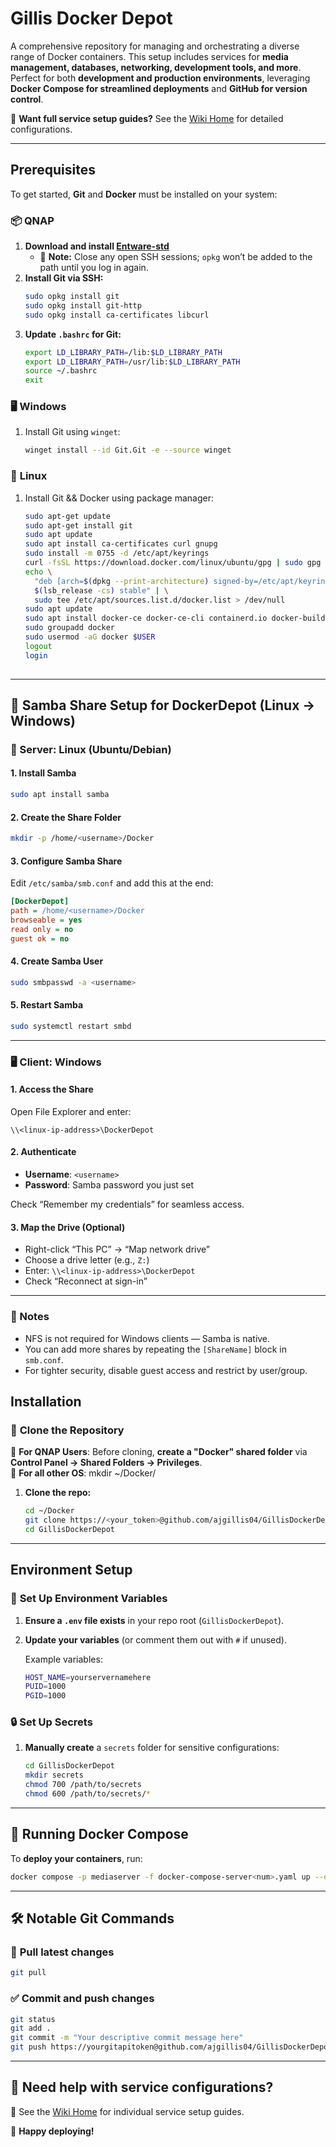 # Gillis Docker Depot  

A comprehensive repository for managing and orchestrating a diverse range of Docker containers. This setup includes services for **media management, databases, networking, development tools, and more**. Perfect for both **development and production environments**, leveraging **Docker Compose for streamlined deployments** and **GitHub for version control**.  

📖 **Want full service setup guides?** See the [Wiki Home](https://github.com/ajgillis04/GillisDockerDepot/wiki) for detailed configurations.  

---

## Prerequisites  

To get started, **Git** and **Docker** must be installed on your system:  

### 📦 **QNAP**  
1. **Download and install [Entware-std](https://www.myqnap.org/product/entware-std/)**
   - 🚨 **Note:** Close any open SSH sessions; `opkg` won’t be added to the path until you log in again.  
2. **Install Git via SSH:**  
   ```bash
   sudo opkg install git  
   sudo opkg install git-http  
   sudo opkg install ca-certificates libcurl  
   ```  
3. **Update `.bashrc` for Git:**  
   ```bash
   export LD_LIBRARY_PATH=/lib:$LD_LIBRARY_PATH  
   export LD_LIBRARY_PATH=/usr/lib:$LD_LIBRARY_PATH  
   source ~/.bashrc  
   exit  
   ```  

### 🖥️ **Windows**  
1. Install Git using `winget`:  
   ```bash
   winget install --id Git.Git -e --source winget  
   ```  

### 🐧 **Linux**  
1. Install Git && Docker using package manager:  
   ```bash
   sudo apt-get update  
   sudo apt-get install git
   sudo apt update
   sudo apt install ca-certificates curl gnupg
   sudo install -m 0755 -d /etc/apt/keyrings
   curl -fsSL https://download.docker.com/linux/ubuntu/gpg | sudo gpg --dearmor -o /etc/apt/keyrings/docker.gpg
   echo \
     "deb [arch=$(dpkg --print-architecture) signed-by=/etc/apt/keyrings/docker.gpg] https://download.docker.com/linux/ubuntu \
     $(lsb_release -cs) stable" | \
     sudo tee /etc/apt/sources.list.d/docker.list > /dev/null
   sudo apt update
   sudo apt install docker-ce docker-ce-cli containerd.io docker-buildx-plugin docker-compose-plugin
   sudo groupadd docker
   sudo usermod -aG docker $USER
   logout
   login
  
   ```  

---

## 🧾 Samba Share Setup for DockerDepot (Linux → Windows)

### 📍 Server: Linux (Ubuntu/Debian)

#### 1. **Install Samba**
```bash
sudo apt install samba
```

#### 2. **Create the Share Folder**
```bash
mkdir -p /home/<username>/Docker
```

#### 3. **Configure Samba Share**
Edit `/etc/samba/smb.conf` and add this at the end:
```ini
[DockerDepot]
path = /home/<username>/Docker
browseable = yes
read only = no
guest ok = no
```

#### 4. **Create Samba User**
```bash
sudo smbpasswd -a <username>
```

#### 5. **Restart Samba**
```bash
sudo systemctl restart smbd
```

---

### 🖥️ Client: Windows

#### 1. **Access the Share**
Open File Explorer and enter:
```
\\<linux-ip-address>\DockerDepot
```

#### 2. **Authenticate**
- **Username**: `<username>`
- **Password**: Samba password you just set

Check “Remember my credentials” for seamless access.

#### 3. **Map the Drive (Optional)**
- Right-click “This PC” → “Map network drive”
- Choose a drive letter (e.g., `Z:`)
- Enter: `\\<linux-ip-address>\DockerDepot`
- Check “Reconnect at sign-in”

---

### 🧠 Notes

- NFS is not required for Windows clients — Samba is native.
- You can add more shares by repeating the `[ShareName]` block in `smb.conf`.
- For tighter security, disable guest access and restrict by user/group.


## Installation  

### 🔄 **Clone the Repository**  
🚨 **For QNAP Users**: Before cloning, **create a "Docker" shared folder** via **Control Panel → Shared Folders → Privileges**.  
🚨 **For all other OS**:  mkdir ~/Docker/

1. **Clone the repo:**  
   ```bash
   cd ~/Docker
   git clone https://<your_token>@github.com/ajgillis04/GillisDockerDepot.git  
   cd GillisDockerDepot  
   ```  

---

## Environment Setup  

### 📌 **Set Up Environment Variables**  
1. **Ensure a `.env` file exists** in your repo root (`GillisDockerDepot`).  
2. **Update your variables** (or comment them out with `#` if unused).  

   Example variables:  
   ```bash
   HOST_NAME=yourservernamehere  
   PUID=1000  
   PGID=1000  
   ```

### 🔒 **Set Up Secrets**  
1. **Manually create** a `secrets` folder for sensitive configurations:  
   ```bash
   cd GillisDockerDepot  
   mkdir secrets  
   chmod 700 /path/to/secrets  
   chmod 600 /path/to/secrets/*  
   ```  

---

## 🚀 Running Docker Compose  

To **deploy your containers**, run:  
   ```bash
   docker compose -p mediaserver -f docker-compose-server<num>.yaml up --detach  
   ```  

---

## 🛠️ Notable Git Commands  

### 🔄 **Pull latest changes**  
   ```bash
   git pull  
   ```  

### ✅ **Commit and push changes**  
   ```bash
   git status  
   git add .  
   git commit -m "Your descriptive commit message here"  
   git push https://yourgitapitoken@github.com/ajgillis04/GillisDockerDepot.git  
   ```  

---

## 📖 Need help with service configurations?  
📌 See the [Wiki Home](https://github.com/ajgillis04/GillisDockerDepot/wiki) for individual service setup guides.  

🚀 **Happy deploying!**
